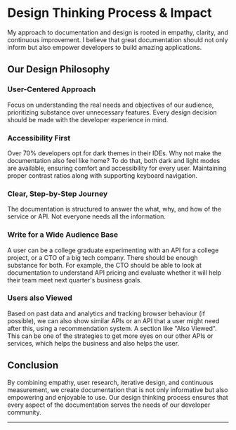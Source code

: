 # Design Thinking Process & Impact

My approach to documentation and design is rooted in empathy, clarity, and continuous improvement. I believe that great documentation should not only inform but also empower developers to build amazing applications.

## Our Design Philosophy

### User-Centered Approach

Focus on understanding the real needs and objectives of our audience, prioritizing substance over unnecessary features. Every design decision should be made with the developer experience in mind.

### Accessibility First

Over 70% developers opt for dark themes in their IDEs. Why not make the documentation also feel like home? To do that, both dark and light modes are available, ensuring comfort and accessibility for every user. Maintaining proper contrast ratios along with supporting keyboard navigation.

### Clear, Step-by-Step Journey

The documentation is structured to answer the what, why, and how of the service or API. Not everyone needs all the information.

### Write for a Wide Audience Base
A user can be a college graduate experimenting with an API for a college project, or a CTO of a big tech company. There should be enough substance for both. For example, the CTO should be able to look at documentation to understand API pricing and evaluate whether it will help their team meet next quarter's business goals.

### Users also Viewed
Based on past data and analytics and tracking browser behaviour (if possible), we can also show similar APIs or an API that a user might need after this, using a recommendation system. A section like "Also Viewed". This can be one of the strategies to get more eyes on our other APIs or services, which helps the business and also helps the user.

## Conclusion

By combining empathy, user research, iterative design, and continuous measurement, we create documentation that is not only informative but also empowering and enjoyable to use. Our design thinking process ensures that every aspect of the documentation serves the needs of our developer community.

---



